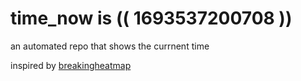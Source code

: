 # time_now is (( 1693537200708 ))

an automated repo that shows the currnent time

inspired by [breakingheatmap](https://github.com/breakingheatmap/breakingheatmap)